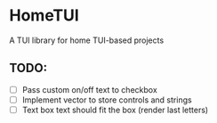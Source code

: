 # HomeTUI
A TUI library for home TUI-based projects

## TODO:
- [ ] Pass custom on/off text to checkbox
- [ ] Implement vector to store controls and strings
- [ ] Text box text should fit the box (render last letters)
